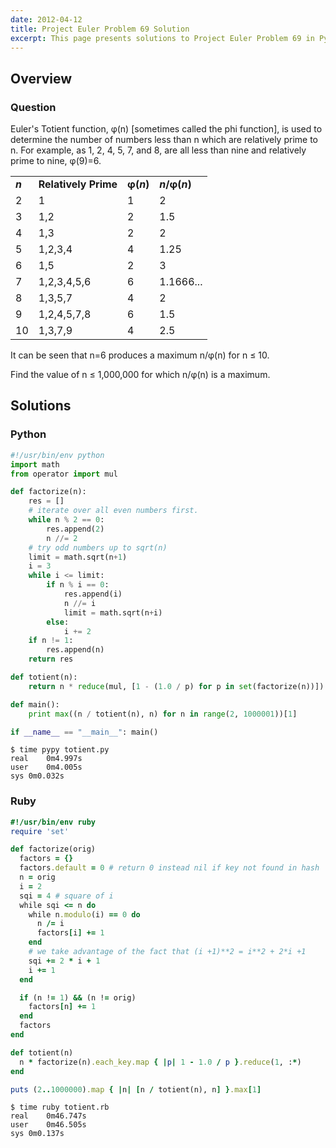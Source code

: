 ```yaml
---
date: 2012-04-12
title: Project Euler Problem 69 Solution
excerpt: This page presents solutions to Project Euler Problem 69 in Python and Ruby.
---
```



## Overview


### Question

<p>
Euler's Totient function, φ(n) [sometimes called the phi function], is used to determine the number of numbers less than n which are relatively prime to n. For example, as 1, 2, 4, 5, 7, and 8, are all less than nine and relatively prime to nine, φ(9)=6.
</p>

<table class="table">
	<tbody><tr>
			<td><b><i>n</i></b></td>
			<td><b>Relatively Prime</b></td>
			<td><b>φ(<i>n</i>)</b></td>
			<td><b><i>n</i>/φ(<i>n</i>)</b></td>
		</tr>
		<tr>
			<td>2</td>
			<td>1</td>
			<td>1</td>
			<td>2</td>
		</tr>
		<tr>
			<td>3</td>
			<td>1,2</td>
			<td>2</td>
			<td>1.5</td>
		</tr>
		<tr>
			<td>4</td>
			<td>1,3</td>
			<td>2</td>
			<td>2</td>
		</tr>
		<tr>
			<td>5</td>
			<td>1,2,3,4</td>
			<td>4</td>
			<td>1.25</td>
		</tr>
		<tr>
			<td>6</td>
			<td>1,5</td>
			<td>2</td>
			<td>3</td>
		</tr>
		<tr>
			<td>7</td>
			<td>1,2,3,4,5,6</td>
			<td>6</td>
			<td>1.1666...</td>
		</tr>
		<tr>
			<td>8</td>
			<td>1,3,5,7</td>
			<td>4</td>
			<td>2</td>
		</tr>
		<tr>
			<td>9</td>
			<td>1,2,4,5,7,8</td>
			<td>6</td>
			<td>1.5</td>
		</tr>
		<tr>
			<td>10</td>
			<td>1,3,7,9</td>
			<td>4</td>
			<td>2.5</td>
		</tr>
</tbody></table>

<p>
It can be seen that n=6 produces a maximum n/φ(n) for n ≤ 10.
</p>

<p>
Find the value of n ≤ 1,000,000 for which n/φ(n) is a maximum.
</p>






## Solutions

### Python

```python
#!/usr/bin/env python
import math
from operator import mul

def factorize(n):
    res = []
    # iterate over all even numbers first.
    while n % 2 == 0:
        res.append(2)
        n //= 2
    # try odd numbers up to sqrt(n)
    limit = math.sqrt(n+1)
    i = 3
    while i <= limit:
        if n % i == 0:
            res.append(i)
            n //= i
            limit = math.sqrt(n+i)
        else:
            i += 2
    if n != 1:
        res.append(n)
    return res

def totient(n):
    return n * reduce(mul, [1 - (1.0 / p) for p in set(factorize(n))])

def main():
    print max((n / totient(n), n) for n in range(2, 1000001))[1]

if __name__ == "__main__": main()
```


```
$ time pypy totient.py
real	0m4.997s
user	0m4.005s
sys	0m0.032s
```



### Ruby

```ruby
#!/usr/bin/env ruby
require 'set'

def factorize(orig)
  factors = {}
  factors.default = 0 # return 0 instead nil if key not found in hash
  n = orig
  i = 2
  sqi = 4 # square of i
  while sqi <= n do
    while n.modulo(i) == 0 do
      n /= i
      factors[i] += 1
    end
    # we take advantage of the fact that (i +1)**2 = i**2 + 2*i +1
    sqi += 2 * i + 1
    i += 1
  end

  if (n != 1) && (n != orig)
    factors[n] += 1
  end
  factors
end

def totient(n)
  n * factorize(n).each_key.map { |p| 1 - 1.0 / p }.reduce(1, :*)
end

puts (2..1000000).map { |n| [n / totient(n), n] }.max[1]
```


```
$ time ruby totient.rb
real	0m46.747s
user	0m46.505s
sys	0m0.137s
```



